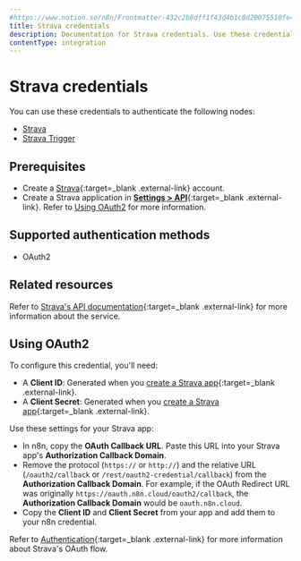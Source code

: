 ```yaml
---
#https://www.notion.so/n8n/Frontmatter-432c2b8dff1f43d4b1c8d20075510fe4
title: Strava credentials
description: Documentation for Strava credentials. Use these credentials to authenticate Strava in n8n, a workflow automation platform.
contentType: integration
---
```


# Strava credentials

You can use these credentials to authenticate the following nodes:

- [Strava](/integrations/builtin/app-nodes/n8n-nodes-base.strava/)
- [Strava Trigger](/integrations/builtin/trigger-nodes/n8n-nodes-base.stravatrigger/)

## Prerequisites

- Create a [Strava](https://strava.com){:target=_blank .external-link} account.
- Create a Strava application in [**Settings > API**](https://www.strava.com/settings/api){:target=_blank .external-link}. Refer to [Using OAuth2](#using-oauth2) for more information.

## Supported authentication methods

- OAuth2

## Related resources

Refer to [Strava's API documentation](https://developers.strava.com/docs/reference/){:target=_blank .external-link} for more information about the service.

## Using OAuth2

To configure this credential, you'll need:

- A **Client ID**: Generated when you [create a Strava app](https://developers.strava.com/docs/getting-started/#account){:target=_blank .external-link}.
- A **Client Secret**: Generated when you [create a Strava app](https://developers.strava.com/docs/getting-started/#account){:target=_blank .external-link}.

Use these settings for your Strava app:

- In n8n, copy the **OAuth Callback URL**. Paste this URL into your Strava app's **Authorization Callback Domain**.
- Remove the protocol (`https://` or `http://`) and the relative URL (`/oauth2/callback` or `/rest/oauth2-credential/callback`) from the **Authorization Callback Domain**. For example, if the OAuth Redirect URL was originally `https://oauth.n8n.cloud/oauth2/callback`, the **Authorization Callback Domain** would be `oauth.n8n.cloud`.
- Copy the **Client ID** and **Client Secret** from your app and add them to your n8n credential.

Refer to [Authentication](https://developers.strava.com/docs/authentication/){:target=_blank .external-link} for more information about Strava's OAuth flow.
